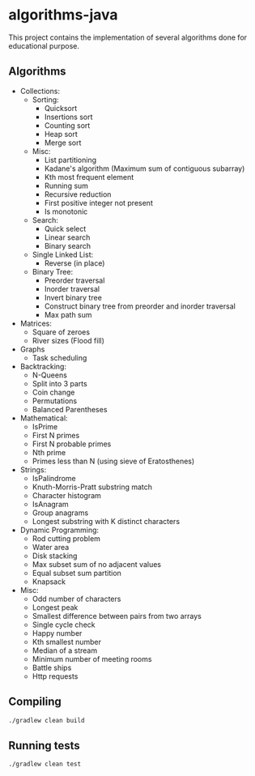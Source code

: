 # algorithms-java

This project contains the implementation of several algorithms done for educational purpose.

## Algorithms

* Collections:
    * Sorting:
        * Quicksort
        * Insertions sort
        * Counting sort
        * Heap sort
        * Merge sort
    * Misc:
        * List partitioning
        * Kadane's algorithm (Maximum sum of contiguous subarray)
        * Kth most frequent element
        * Running sum
        * Recursive reduction
        * First positive integer not present
        * Is monotonic
    * Search:
        * Quick select
        * Linear search
        * Binary search
    * Single Linked List:
        * Reverse (in place)
    * Binary Tree:
        * Preorder traversal
        * Inorder traversal
        * Invert binary tree
        * Construct binary tree from preorder and inorder traversal
        * Max path sum
* Matrices:
    * Square of zeroes
    * River sizes (Flood fill)
* Graphs
    * Task scheduling
* Backtracking:
    * N-Queens
    * Split into 3 parts
    * Coin change
    * Permutations
    * Balanced Parentheses
* Mathematical:
    * IsPrime
    * First N primes
    * First N probable primes
    * Nth prime
    * Primes less than N (using sieve of Eratosthenes)
* Strings:
    * IsPalindrome
    * Knuth-Morris-Pratt substring match
    * Character histogram
    * IsAnagram
    * Group anagrams
    * Longest substring with K distinct characters
* Dynamic Programming:
    * Rod cutting problem
    * Water area
    * Disk stacking
    * Max subset sum of no adjacent values
    * Equal subset sum partition
    * Knapsack
* Misc:
    * Odd number of characters
    * Longest peak
    * Smallest difference between pairs from two arrays
    * Single cycle check
    * Happy number
    * Kth smallest number
    * Median of a stream
    * Minimum number of meeting rooms
    * Battle ships
    * Http requests

## Compiling

```bash
./gradlew clean build
```

## Running tests
```bash
./gradlew clean test
```
